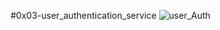 #0x03-user_authentication_service
![user_Auth](https://i.ytimg.com/vi/5bZanIQTzoU/maxresdefault.jpg)
